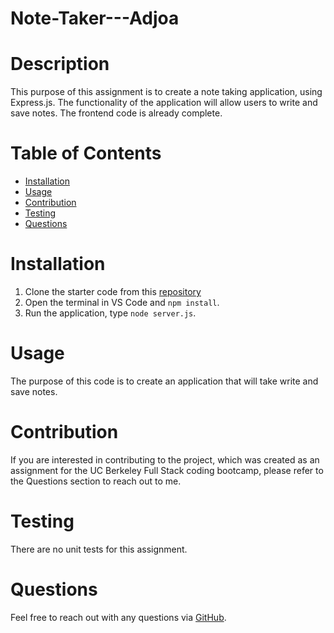 # Note-Taker---Adjoa

# Description
This purpose of this assignment is to create a note taking application, using Express.js. The functionality of the application will allow users to write and save notes. The frontend code is already complete.

# Table of Contents
- [Installation](#installation)
- [Usage](#usage)
- [Contribution](#contribution)
- [Testing](#testing)
- [Questions](#questions)

# Installation
1. Clone the starter code from this [repository](https://github.com/coding-boot-camp/miniature-eureka)
2. Open the terminal in VS Code and <code>npm install</code>. 
3. Run the application, type <code>node server.js</code>.


# Usage
The purpose of this code is to create an application that will take write and save notes.  

# Contribution
If you are interested in contributing to the project, which was created as an assignment for the UC Berkeley Full Stack coding bootcamp, please refer to the Questions section to reach out to me. 

# Testing
There are no unit tests for this assignment. 

# Questions
Feel free to reach out with any questions via [GitHub](https://github.com/AdjoaHackman). 